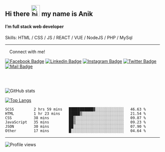 ## Hi there <img src="https://user-images.githubusercontent.com/1303154/88677602-1635ba80-d120-11ea-84d8-d263ba5fc3c0.gif" width="28px" height="36" alt="hi"> my name is Anik

#### I’m full stack web developer

Skills:  HTML / CSS / JS / REACT / VUE / NodeJS / PHP / MySql


---

&emsp;Connect with me!

<a href="https://www.facebook.com/anik.aritro" target="_blank">![Facebook Badge](https://img.shields.io/badge/Facebook-1877F2?style=for-the-badge&logo=facebook&logoColor=white)</a> [![Linkedin Badge](https://img.shields.io/badge/LinkedIn-0077B5?style=for-the-badge&logo=linkedin&logoColor=white)](https://www.linkedin.com/in/anik-hossain540323/) [![Instagram Badge](https://img.shields.io/badge/Instagram-E4405F?style=for-the-badge&logo=instagram&logoColor=white)](https://www.instagram.com/aritro.anik) [![Twitter Badge](https://img.shields.io/badge/Twitter-1DA1F2?style=for-the-badge&logo=twitter&logoColor=white)](https://twitter.com/AritroAnik) [![Mail Badge](https://img.shields.io/badge/Gmail-D14836?style=for-the-badge&logo=gmail&logoColor=white)](mailto:anikhossain9120@gmail.com)

</br>
</br>


![GitHub stats](https://github-readme-stats.vercel.app/api?username=anik-hossain&show_icons=true&theme=monokai)

[![Top Langs](https://github-readme-stats.vercel.app/api/top-langs/?username=anik-hossain&layout=compact&theme=monokai)](https://github.com/anik-hossain)

<!--START_SECTION:waka-->

```text
SCSS         2 hrs 59 mins   ███████████▓░░░░░░░░░░░░░   46.63 %
HTML         1 hr 23 mins    █████▒░░░░░░░░░░░░░░░░░░░   21.54 %
CSS          38 mins         ██▒░░░░░░░░░░░░░░░░░░░░░░   09.87 %
JavaScript   35 mins         ██▒░░░░░░░░░░░░░░░░░░░░░░   09.23 %
JSON         30 mins         ██░░░░░░░░░░░░░░░░░░░░░░░   07.90 %
Other        17 mins         █░░░░░░░░░░░░░░░░░░░░░░░░   04.64 %
```

<!--END_SECTION:waka-->
---

![Profile views](https://gpvc.arturio.dev/anik-hossain)  
